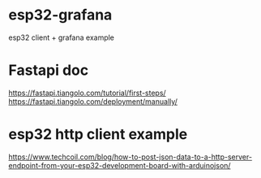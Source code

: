 # esp32-grafana
esp32 client + grafana example


# Fastapi doc
https://fastapi.tiangolo.com/tutorial/first-steps/
https://fastapi.tiangolo.com/deployment/manually/


# esp32 http client example
https://www.techcoil.com/blog/how-to-post-json-data-to-a-http-server-endpoint-from-your-esp32-development-board-with-arduinojson/
